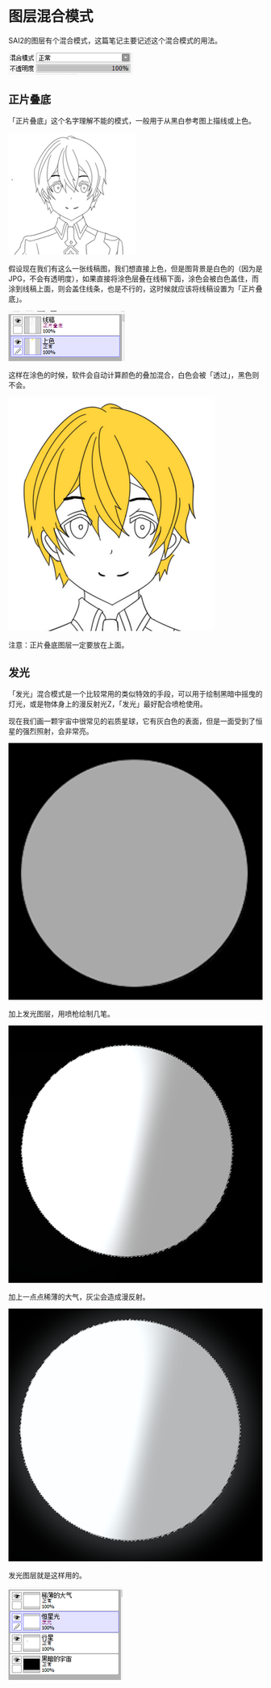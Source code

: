 # 图层混合模式

SAI2的图层有个混合模式，这篇笔记主要记述这个混合模式的用法。

![](res/1.png)

## 正片叠底

「正片叠底」这个名字理解不能的模式，一般用于从黑白参考图上描线或上色。

![](res/2.png)

假设现在我们有这么一张线稿图，我们想直接上色，但是图背景是白色的（因为是JPG，不会有透明度），如果直接将涂色层叠在线稿下面，涂色会被白色盖住，而涂到线稿上面，则会盖住线条，也是不行的，这时候就应该将线稿设置为「正片叠底」。

![](res/3.png)

这样在涂色的时候，软件会自动计算颜色的叠加混合，白色会被「透过」，黑色则不会。

![](res/4.png)

注意：正片叠底图层一定要放在上面。

## 发光

「发光」混合模式是一个比较常用的类似特效的手段，可以用于绘制黑暗中摇曳的灯光，或是物体身上的漫反射光Z，「发光」最好配合喷枪使用。

现在我们画一颗宇宙中很常见的岩质星球，它有灰白色的表面，但是一面受到了恒星的强烈照射，会非常亮。

![](res/5.png)

加上发光图层，用喷枪绘制几笔。

![](res/6.png)

加上一点点稀薄的大气，灰尘会造成漫反射。

![](res/7.png)

发光图层就是这样用的。

![](res/8.png)
